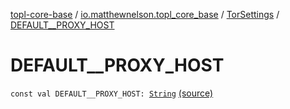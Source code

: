 [topl-core-base](../../index.md) / [io.matthewnelson.topl_core_base](../index.md) / [TorSettings](index.md) / [DEFAULT__PROXY_HOST](./-d-e-f-a-u-l-t__-p-r-o-x-y_-h-o-s-t.md)

# DEFAULT__PROXY_HOST

`const val DEFAULT__PROXY_HOST: `[`String`](https://kotlinlang.org/api/latest/jvm/stdlib/kotlin/-string/index.html) [(source)](https://github.com/05nelsonm/TorOnionProxyLibrary-Android/blob/master/topl-core-base/src/main/java/io/matthewnelson/topl_core_base/TorSettings.kt#L135)